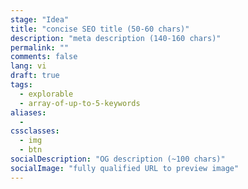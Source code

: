 ```yaml
---
stage: "Idea"
title: "concise SEO title (50‑60 chars)"
description: "meta description (140‑160 chars)"
permalink: ""
comments: false
lang: vi
draft: true
tags:
  - explorable
  - array-of-up-to-5-keywords
aliases:
  - 
cssclasses:
  - img
  - btn
socialDescription: "OG description (~100 chars)"
socialImage: "fully qualified URL to preview image"
---
```


